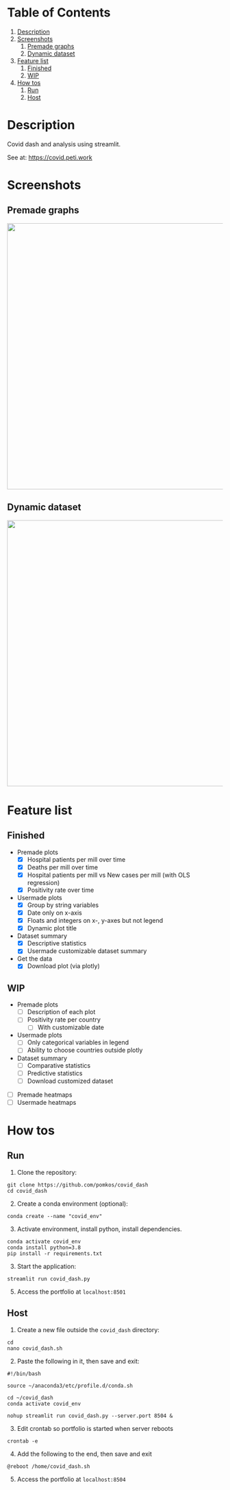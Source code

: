 # Table of Contents

1. [Description](#description)
2. [Screenshots](#screenshots)
    1. [Premade graphs](#premade-graphs)
    2. [Dynamic dataset](#dynamic-dataset)
3. [Feature list](#feature-list)
    1. [Finished](#finished)
    2. [WIP](#wip)
4. [How tos](#how-tos)
    1. [Run](#run)
    2. [Host](#host)
# Description
Covid dash and analysis using streamlit.

See at: https://covid.peti.work

# Screenshots
## Premade graphs
<img src="https://github.com/pomkos/covid_dash/blob/main/images/premade_demo.png" width="620">

## Dynamic dataset
<img src="https://github.com/pomkos/covid_dash/blob/main/images/dataset_demo.png" width="620">


# Feature list

## Finished
* Premade plots
  * [x] Hospital patients per mill over time
  * [x] Deaths per mill over time
  * [x] Hospital patients per mill vs New cases per mill (with OLS regression)
  * [x] Positivity rate over time
* Usermade plots
  * [x] Group by string variables
  * [x] Date only on x-axis
  * [x] Floats and integers on x-, y-axes but not legend
  * [x] Dynamic plot title
* Dataset summary
  * [x] Descriptive statistics
  * [x] Usermade customizable dataset summary
* Get the data
  * [x] Download plot (via plotly)
  
## WIP
* Premade plots
  * [ ] Description of each plot
  * [ ] Positivity rate per country
      * [ ] With customizable date
* Usermade plots
  * [ ] Only categorical variables in legend
  * [ ] Ability to choose countries outside plotly
* Dataset summary
  * [ ] Comparative statistics
  * [ ] Predictive statistics
  * [ ] Download customized dataset
* [ ] Premade heatmaps
* [ ] Usermade heatmaps

# How tos
## Run

1. Clone the repository:
```
git clone https://github.com/pomkos/covid_dash
cd covid_dash
```

2. Create a conda environment (optional):

```
conda create --name "covid_env"
```

3. Activate environment, install python, install dependencies.

```
conda activate covid_env
conda install python=3.8
pip install -r requirements.txt
```
3. Start the application:
```
streamlit run covid_dash.py
```
5. Access the portfolio at `localhost:8501`

## Host

1. Create a new file outside the `covid_dash` directory:

```
cd
nano covid_dash.sh
```

2. Paste the following in it, then save and exit:

```
#!/bin/bash

source ~/anaconda3/etc/profile.d/conda.sh

cd ~/covid_dash
conda activate covid_env

nohup streamlit run covid_dash.py --server.port 8504 &
```

3. Edit crontab so portfolio is started when server reboots

```
crontab -e
```

4. Add the following to the end, then save and exit

```
@reboot /home/covid_dash.sh
```

5. Access the portfolio at `localhost:8504`
